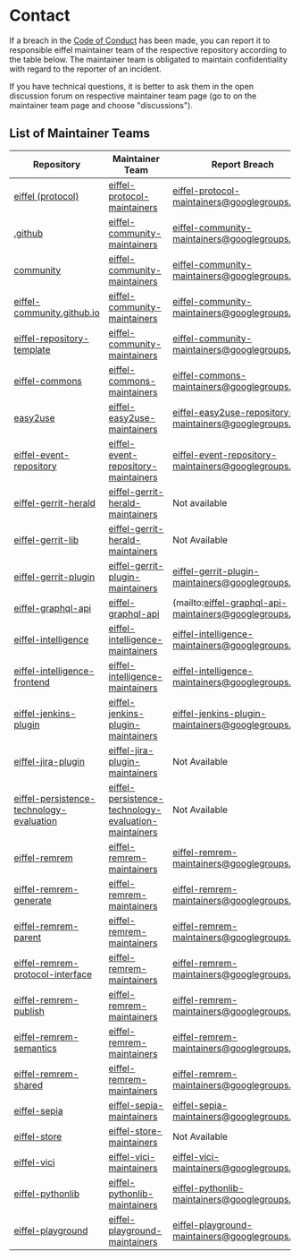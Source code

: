 # Contact

If a breach in the [Code of Conduct](https://github.com/eiffel-community/.github/blob/master/CODE_OF_CONDUCT.md) has
been made, you can report it to responsible eiffel maintainer team of the respective repository according to the table
below. The maintainer team is obligated to maintain confidentiality with regard to the reporter of an incident.

If you have technical questions, it is better to ask them in the open discussion forum on respective maintainer team
page (go to on the maintainer team page and choose "discussions").

## List of Maintainer Teams
Repository | Maintainer Team | Report Breach
--- | --- | ---
[eiffel (protocol)](https://github.com/eiffel-community/eiffel) | [eiffel-protocol-maintainers](https://github.com/orgs/eiffel-community/teams/eiffel-protocol-maintainers) | [eiffel-protocol-maintainers@googlegroups.com](mailto:eiffel-protocol-maintainers@googlegroups.com)
[.github](https://github.com/eiffel-community/.github) | [eiffel-community-maintainers](https://github.com/orgs/eiffel-community/teams/eiffel-community-maintainers) | [eiffel-community-maintainers@googlegroups.com](mailto:eiffel-community-maintainers@googlegroups.com)
[community](https://github.com/eiffel-community/community) | [eiffel-community-maintainers](https://github.com/orgs/eiffel-community/teams/eiffel-community-maintainers) | [eiffel-community-maintainers@googlegroups.com](mailto:eiffel-community-maintainers@googlegroups.com)
[eiffel-community.github.io](https://github.com/eiffel-community/eiffel-community.github.io) | [eiffel-community-maintainers](https://github.com/orgs/eiffel-community/teams/eiffel-community-maintainers) | [eiffel-community-maintainers@googlegroups.com](mailto:eiffel-community-maintainers@googlegroups.com)
[eiffel-repository-template](https://github.com/eiffel-community/eiffel-repository-template) | [eiffel-community-maintainers](https://github.com/orgs/eiffel-community/teams/eiffel-community-maintainers) | [eiffel-community-maintainers@googlegroups.com](mailto:eiffel-community-maintainers@googlegroups.com)
[eiffel-commons](https://github.com/eiffel-community/eiffel-commons) | [eiffel-commons-maintainers](https://github.com/orgs/eiffel-community/teams/eiffel-commons-maintainers) | [eiffel-commons-maintainers@googlegroups.com](mailto:eiffel-commons-maintainers@googlegroups.com)
[easy2use](https://github.com/eiffel-community/eiffel-easy2use) | [eiffel-easy2use-maintainers](https://github.com/orgs/eiffel-community/teams/eiffel-easy2use-maintainers) | [eiffel-easy2use-repository-maintainers@googlegroups.com](mailto:eiffel-easy2use-repository-maintainers@googlegroups.com)
[eiffel-event-repository](https://github.com/eiffel-community/eiffel-event-repository) | [eiffel-event-repository-maintainers](https://github.com/orgs/eiffel-community/teams/eiffel-event-repository-maintainers) | [eiffel-event-repository-maintainers@googlegroups.com](mailto:eiffel-event-repository-maintainers@googlegroups.com)
[eiffel-gerrit-herald](https://github.com/eiffel-community/eiffel-gerrit-herald) | [eiffel-gerrit-herald-maintainers](https://github.com/orgs/eiffel-community/teams/eiffel-gerrit-herald-maintainers) | Not available
[eiffel-gerrit-lib ](https://github.com/eiffel-community/eiffel-gerrit-lib) | [eiffel-gerrit-herald-maintainers](https://github.com/orgs/eiffel-community/teams/eiffel-gerrit-herald-maintainers) | Not Available
[eiffel-gerrit-plugin](https://github.com/eiffel-community/eiffel-gerrit-plugin) | [eiffel-gerrit-plugin-maintainers](https://github.com/orgs/eiffel-community/teams/eiffel-gerrit-plugin-maintainers) | [eiffel-gerrit-plugin-maintainers@googlegroups.com](mailto:eiffel-gerrit-plugin-maintainers@googlegroups.com)
[eiffel-graphql-api](https://github.com/eiffel-community/eiffel-graphql-api) | [eiffel-graphql-api](https://github.com/orgs/eiffel-community/teams/eiffel-graphql-api) | (mailto:eiffel-graphql-api-maintainers@googlegroups.com)
[eiffel-intelligence](https://github.com/eiffel-community/eiffel-intelligence) | [eiffel-intelligence-maintainers](https://github.com/orgs/eiffel-community/teams/eiffel-intelligence-maintainers) | [eiffel-intelligence-maintainers@googlegroups.com](mailto:eiffel-intelligence-maintainers@googlegroups.com)
[eiffel-intelligence-frontend](https://github.com/eiffel-community/eiffel-intelligence-frontend) | [eiffel-intelligence-maintainers](https://github.com/orgs/eiffel-community/teams/eiffel-intelligence-maintainers) | [eiffel-intelligence-maintainers@googlegroups.com](mailto:eiffel-intelligence-maintainers@googlegroups.com)
[eiffel-jenkins-plugin](https://github.com/eiffel-community/eiffel-jenkins-plugin) | [eiffel-jenkins-plugin-maintainers](https://github.com/orgs/eiffel-community/teams/eiffel-jenkins-plugin-maintainers) | [eiffel-jenkins-plugin-maintainers@googlegroups.com](mailto:eiffel-jenkins-plugin-maintainers@googlegroups.com)
[eiffel-jira-plugin](https://github.com/eiffel-community/eiffel-jira-plugin) | [eiffel-jira-plugin-maintainers](https://github.com/orgs/eiffel-community/teams/eiffel-jira-plugin-maintainers) | Not Available
[eiffel-persistence-technology-evaluation](https://github.com/eiffel-community/eiffel-persistence-technology-evaluation) | [eiffel-persistence-technology-evaluation-maintainers](https://github.com/orgs/eiffel-community/teams/eiffel-persistence-technology-evaluation-maintainers) | Not Available
[eiffel-remrem](https://github.com/eiffel-community/eiffel-remrem) | [eiffel-remrem-maintainers](https://github.com/orgs/eiffel-community/teams/eiffel-remrem-maintainers) | [eiffel-remrem-maintainers@googlegroups.com](mailto:eiffel-remrem-maintainers@googlegroups.com)
[eiffel-remrem-generate](https://github.com/eiffel-community/eiffel-remrem-generate) | [eiffel-remrem-maintainers](https://github.com/orgs/eiffel-community/teams/eiffel-remrem-maintainers) | [eiffel-remrem-maintainers@googlegroups.com](mailto:eiffel-remrem-maintainers@googlegroups.com)
[eiffel-remrem-parent](https://github.com/eiffel-community/eiffel-remrem-parent) | [eiffel-remrem-maintainers](https://github.com/orgs/eiffel-community/teams/eiffel-remrem-maintainers) | [eiffel-remrem-maintainers@googlegroups.com](mailto:eiffel-remrem-maintainers@googlegroups.com)
[eiffel-remrem-protocol-interface](https://github.com/eiffel-community/eiffel-remrem-protocol-interface) | [eiffel-remrem-maintainers](https://github.com/orgs/eiffel-community/teams/eiffel-remrem-maintainers) | [eiffel-remrem-maintainers@googlegroups.com](mailto:eiffel-remrem-maintainers@googlegroups.com)
[eiffel-remrem-publish](https://github.com/eiffel-community/eiffel-remrem-publish) | [eiffel-remrem-maintainers](https://github.com/orgs/eiffel-community/teams/eiffel-remrem-maintainers) | [eiffel-remrem-maintainers@googlegroups.com](mailto:eiffel-remrem-maintainers@googlegroups.com)
[eiffel-remrem-semantics](https://github.com/eiffel-community/eiffel-remrem-semantics) | [eiffel-remrem-maintainers](https://github.com/orgs/eiffel-community/teams/eiffel-remrem-maintainers) | [eiffel-remrem-maintainers@googlegroups.com](mailto:eiffel-remrem-maintainers@googlegroups.com)
[eiffel-remrem-shared](https://github.com/eiffel-community/eiffel-remrem-shared) | [eiffel-remrem-maintainers](https://github.com/orgs/eiffel-community/teams/eiffel-remrem-maintainers) | [eiffel-remrem-maintainers@googlegroups.com](mailto:eiffel-remrem-maintainers@googlegroups.com)
[eiffel-sepia](https://github.com/eiffel-community/eiffel-sepia) | [eiffel-sepia-maintainers](https://github.com/orgs/eiffel-community/teams/eiffel-sepia-maintainers) | [eiffel-sepia-maintainers@googlegroups.com](mailto:eiffel-sepia-maintainers@googlegroups.com)
[eiffel-store](https://github.com/eiffel-community/eiffel-store) | [eiffel-store-maintainers](https://github.com/orgs/eiffel-community/teams/eiffel-store-maintainers) | Not Available
[eiffel-vici](https://github.com/eiffel-community/eiffel-vici) | [eiffel-vici-maintainers](https://github.com/orgs/eiffel-community/teams/eiffel-vici-maintainers) | [eiffel-vici-maintainers@googlegroups.com](mailto:eiffel-vici-maintainers@googlegroups.com)
[eiffel-pythonlib](https://github.com/eiffel-community/eiffel-pythonlib) | [eiffel-pythonlib-maintainers](https://github.com/orgs/eiffel-community/teams/eiffel-pythonlib-maintainers) | [eiffel-pythonlib-maintainers@googlegroups.com](mailto:eiffel-pythonlib-maintainers@googlegroups.com)
[eiffel-playground](https://github.com/eiffel-community/eiffel-playground) | [eiffel-playground-maintainers](https://github.com/orgs/eiffel-community/teams/eiffel-playground-maintainers) | [eiffel-playground-maintainers@googlegroups.com](mailto:eiffel-playground-maintainers@googlegroups.com)
